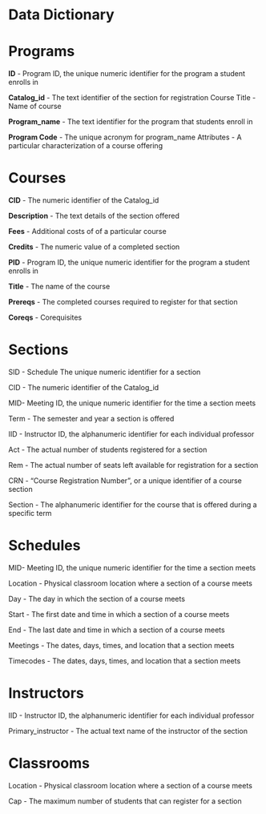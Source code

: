 # Data Dictionary 


# Programs #

**ID** - Program ID, the unique numeric identifier for the program a student enrolls in

**Catalog_id** - The text identifier of the section for registration
Course Title - Name of course 

**Program_name** - The text identifier for the program that students enroll in

**Program Code** - The unique acronym for program_name
Attributes - A particular characterization of a course offering

# Courses #

**CID** - The numeric identifier of the Catalog_id

**Description** - The text details of the section offered 

**Fees** - Additional costs of of a particular course 

**Credits** - The numeric value of a completed section

**PID** - Program ID, the unique numeric identifier for the program a student enrolls in

**Title** - The name of the course

**Prereqs** - The completed courses required to register for that section

**Coreqs** - Corequisites


# Sections #

SID - Schedule The unique numeric identifier for a section

CID - The numeric identifier of the Catalog_id

MID- Meeting ID, the unique numeric identifier for the time a section meets

Term - The semester and year a section is offered

IID - Instructor ID, the alphanumeric identifier for each individual professor 

Act - The actual number of students registered for a section

Rem - The actual number of seats left available for registration 
for a section

CRN - “Course Registration Number”, or a unique identifier of a course section

Section - The alphanumeric identifier for the course that is offered during a specific term


# Schedules #
MID- Meeting ID, the unique numeric identifier for the time a section meets

Location - Physical classroom location where a section of a course meets 

Day - The day in which the section of a course meets

Start - The first date and time in which a section of a course meets

End - The last date and time in which a section of a course meets

Meetings - The dates, days, times, and location that a section meets

Timecodes -  The dates, days, times, and location that a section meets


# Instructors #

IID - Instructor ID, the alphanumeric identifier for each individual professor 

Primary_instructor - The actual text name of the instructor of the section


# Classrooms #

Location - Physical classroom location where a section of a course meets 

Cap - The maximum number of students that can register for a section

